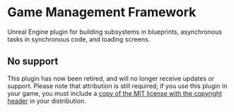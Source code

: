 # Game Management Framework

Unreal Engine plugin for building subsystems in blueprints, asynchronous tasks in synchronous code, and loading screens.

## No support

This plugin has now been retired, and will no longer receive updates or support. Please note that attribution is still required; if you use this plugin in your game, you must include a [copy of the MIT license with the copyright header](LICENSE) in your distribution.
